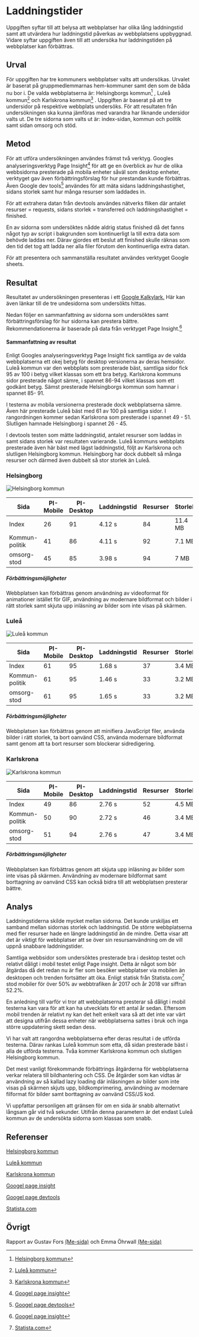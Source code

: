 ---
---
Laddningstider
=======================

Uppgiften syftar till att belysa att webbplatser har olika lång laddningstid samt att utvärdera hur laddningstid påverkas av webbplatsens uppbyggnad. Vidare syftar uppgiften även till att undersöka hur laddningstiden på webbplatser kan förbättras.

Urval
-----------------------

För uppgiften har tre kommuners webbplatser valts att undersökas. Urvalet är baserat på gruppmedlemmarnas hem-kommuner samt den som de båda nu bor i. De valda webbplatserna är: Helsingborgs kommun[^1] , Luleå kommun[^2]  och Karlskrona kommun[^3] . Uppgiften är baserat på att tre undersidor på respektive webbplats undersöks. För att resultaten från undersökningen ska kunna jämföras med varandra har liknande undersidor valts ut. De tre sidorna som valts ut är: index-sidan, kommun och politik samt sidan omsorg och stöd.

Metod
-----------------------

För att utföra undersökningen användes främst två verktyg. Googles analyseringsverktyg Page Insight[^4] för att ge en överblick av hur de olika webbsidorna presterade på mobila enheter såväl som desktop enheter, verktyget gav även förbättringsförslag för hur prestandan kunde förbättras. Även Google dev tools[^5] användes för att mäta sidans laddningshastighet, sidans storlek samt hur många resurser som laddades in.

För att extrahera datan från devtools användes nätverks fliken där antalet resurser = requests, sidans storlek = transferred och laddningshastighet = finished.

En av sidorna som undersöktes nådde aldrig status finished då det fanns något typ av script i bakgrunden som kontinuerligt la till extra data som behövde laddas ner. Därav gjordes ett beslut att finished skulle räknas som den tid det tog att ladda ner alla filer förutom den kontinuerliga extra datan.

För att presentera och sammanställa resultatet användes verktyget Google sheets.

Resultat
-----------------------

Resultatet av undersökningen presenteras i ett [Google Kalkylark.](https://docs.google.com/spreadsheets/d/1yxLLUJDSbl-XuTF_kHJq95kEtqYZc-g0nUuPAmotJfY/edit?usp=sharing) Här kan även länkar till de tre undesidorna som undersökts hittas.

Nedan följer en sammanfattning av sidorna som undersöktes samt förbättringsförslag för hur sidorna kan prestera bättre. Rekommendationerna är baserade på data från verktyget Page Insight.[^4]

#### Sammanfattning av resultat

Enligt Googles analyseringsverktyg Page Insight fick samtliga av de valda webbplatserna ett okej betyg för desktop versionerna av deras hemsidor. Luleå kommun var den webbplats som presterade bäst, samtliga sidor fick 95 av 100 i betyg vilket klassas som ett bra betyg. Karlskrona kommuns sidor presterade något sämre, i spannet 86-94 vilket klassas som ett godkänt betyg. Sämst presterade Helsingborgs kommun som hamnar i spannet 85- 91.

I testerna av mobila versionerna presterade dock webbplatserna sämre. Även här presterade Luleå bäst med 61 av 100 på samtliga sidor. I rangordningen kommer sedan Karlskrona som presterade i spannet 49  - 51. Slutligen hamnade Helsingborg i spannet 26 - 45.

I devtools testen som mätte laddningstid, antalet resurser som laddas in samt sidans storlek var resultaten varierande. Luleå kommuns webbplats presterade även här bäst med lägst laddningstid, följt av Karlskrona och slutligen Helsingborg kommun. Helsingborg har dock dubbelt så många resurser och därmed även dubbelt så stor storlek än Luleå.

### Helsingborg

![Helsingborg kommun](img/helsingborgkommun.jpg)

<table>
<thead>
<tr>
  <th>Sida</th>
  <th>PI-Mobile</th>
  <th>PI-Desktop</th>
  <th>Laddningstid</th>
  <th>Resurser</th>
  <th>Storlek</th>
</tr>
</thead>
<tbody>
<tr>
  <td>Index</td>
  <td>26</td>
  <td>91</td>
  <td>4.12 s</td>
  <td>84</td>
  <td>11.4 MB</td>
<tr>
  <td>Kommun-politik</td>
  <td>41</td>
  <td>86</td>
  <td>4.11 s</td>
  <td>92</td>
  <td>7.1 MB</td>
</tr>
<tr>
  <td>omsorg-stod</td>
  <td>45</td>
  <td>85</td>
  <td>3.98 s</td>
  <td>94</td>
  <td>7 MB</td>
</tr>
</tbody>
</table>


##### Förbättringsmöjligheter

Webbplatsen kan förbättras genom användning av videoformat för animationer istället för GIF, användning av modernare bildformat och bilder i rätt storlek samt skjuta upp inläsning av bilder som inte visas på skärmen.

### Luleå

![Luleå kommun](img/luleakommun.png)

<table>
<thead>
<tr>
  <th>Sida</th>
  <th>PI-Mobile</th>
  <th>PI-Desktop</th>
  <th>Laddningstid</th>
  <th>Resurser</th>
  <th>Storlek</th>
</tr>
</thead>
<tbody>
<tr>
  <td>Index</td>
  <td>61</td>
  <td>95</td>
  <td>1.68 s</td>
  <td>37</td>
  <td>3.4 MB</td>
</tr>
<tr>
  <td>Kommun-politik</td>
  <td>61</td>
  <td>95</td>
  <td>1.46 s</td>
  <td>33</td>
  <td>3.2 MB</td>
</tr>
<tr>
  <td>omsorg-stod</td>
  <td>61</td>
  <td>95</td>
  <td>1.65 s</td>
  <td>33</td>
  <td>3.2 MB</td>
</tr>
</tbody>
</table>

##### Förbättringsmöjligheter

Webbplatsen kan förbättras genom att minifiera JavaScript filer, använda bilder i rätt storlek, ta bort oanvänd CSS, använda  modernare bildformat samt genom att ta bort resurser som blockerar sidredigering.


### Karlskrona

![Karlskrona kommun](img/karlskronakommun.jpg)

<table>
<thead>
<tr>
  <th>Sida</th>
  <th>PI-Mobile</th>
  <th>PI-Desktop</th>
  <th>Laddningstid</th>
  <th>Resurser</th>
  <th>Storlek</th>
</tr>
</thead>
<tbody>
<tr>
  <td>Index</td>
  <td>49</td>
  <td>86</td>
  <td>2.76&nbsp;s</td>
  <td>52</td>
  <td>4.5&nbsp;MB</td>
</tr>
<tr>
  <td>Kommun-politik</td>
  <td>50</td>
  <td>90</td>
  <td>2.72&nbsp;s</td>
  <td>46</td>
  <td>3.4&nbsp;MB</td>
</tr>
<tr>
  <td>omsorg-stod</td>
  <td>51</td>
  <td>94</td>
  <td>2.76&nbsp;s</td>
  <td>47</td>
  <td>3.4&nbsp;MB</td>
</tr>
</tbody>
</table>

##### Förbättringsmöjligheter
Webbplatsen kan förbättras genom att skjuta upp inläsning av bilder som inte visas på skärmen. Användning av modernare bildformat samt borttagning av oanvänd CSS kan också bidra till att webbplatsen presterar bättre.





Analys
-----------------------

Laddningstiderna skilde mycket mellan sidorna. Det kunde urskiljas ett samband mellan sidornas storlek och laddningstid. De större webbplatserna med fler resurser hade en längre laddningstid än de mindre. Detta visar att det är viktigt för webbplatser att se över sin resursanvändning om de vill uppnå snabbare laddningstider.

Samtliga webbsidor som undersöktes presterade bra i desktop testet och relativt dåligt i mobil testet enligt Page insight. Detta är något som bör åtgärdas då det redan nu är fler som besöker webbplatser via mobilen än desktopen och trenden fortsätter att öka. Enligt statisk från Statista.com[^6] stod mobiler för över 50% av webbtrafiken år 2017 och år 2018 var siffran 52.2%.

En anledning till varför vi tror att webbplatserna presterar så dåligt i mobil testerna kan vara för att kan ha utvecklats för ett antal år sedan. Eftersom mobil trenden är relativt ny kan det helt enkelt vara så att det inte var värt att designa utifrån dessa enheter när webbplatserna sattes i bruk och inga större uppdatering skett sedan dess.

Vi har valt att rangordna webbplatserna efter deras resultat i de utförda testerna. Därav rankas Luleå kommun som etta, då sidan presterade bäst i alla de utförda testerna. Tvåa kommer Karlskrona kommun och slutligen Helsingborg kommun.

Det mest vanligt förekommande förbättrings åtgärderna för webbplatserna verkar relatera till bildhantering och CSS. De åtgärder som kan vidtas är användning av så kallad lazy loading där inläsningen av bilder som inte visas på skärmen skjuts upp, bildkomprimering, användning av modernare filformat för bilder samt borttagning av oanvänd CSS/JS kod.

Vi uppfattar personligen att gränsen för om en sida är snabb alternativt långsam går vid två sekunder. Utifrån denna parametern är det endast Luleå kommun av de undersökta sidorna som klassas som snabb.


Referenser
-----------------------

[Helsingborg kommun](https://helsingborg.se)

[Luleå kommun](https://www.lulea.se)

[Karlskrona kommun](https://www.karlskrona.se)

[Googel page insight](https://developers.google.com/speed/pagespeed/insights/)

[Googel page devtools](https://developers.google.com/web/tools/chrome-devtools)

[Statista.com](https://www.statista.com/statistics/241462/global-mobile-phone-website-traffic-share/)


Övrigt
-----------------------

Rapport av Gustav Fors [(Me-sida)](http://www.student.bth.se/~gufo19/dbwebb-kurser/design/me/redovisa/htdocs/) och Emma Öhrwall [(Me-sida)](http://www.student.bth.se/~emoh19/dbwebb-kurser/design/me/redovisa/htdocs/)


[^1]: [Helsingborg kommun](https://helsingborg.se)

[^2]: [Luleå kommun](https://www.lulea.se)

[^3]: [Karlskrona kommun](https://www.karlskrona.se)

[^4]: [Googel page insight](https://developers.google.com/speed/pagespeed/insights/)

[^5]: [Googel page devtools](https://developers.google.com/web/tools/chrome-devtools)

[^6]: [Statista.com](https://www.statista.com/statistics/241462/global-mobile-phone-website-traffic-share/)
